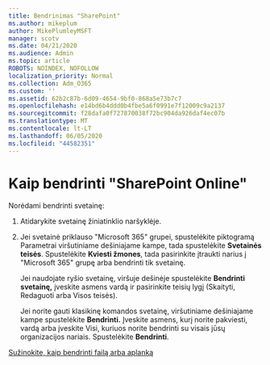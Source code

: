 ```yaml
---
title: Bendrinimas "SharePoint"
ms.author: mikeplum
author: MikePlumleyMSFT
manager: scotv
ms.date: 04/21/2020
ms.audience: Admin
ms.topic: article
ROBOTS: NOINDEX, NOFOLLOW
localization_priority: Normal
ms.collection: Adm_O365
ms.custom: ''
ms.assetid: 62b2c87b-6d09-4654-9bf0-868a5e73b7c7
ms.openlocfilehash: e14bd6b4ddd0b4fbe5a6f0991e7f12009c9a2137
ms.sourcegitcommit: f28dafa0f727870038f72bc904da926daf4ec07b
ms.translationtype: MT
ms.contentlocale: lt-LT
ms.lasthandoff: 06/05/2020
ms.locfileid: "44582351"
---
```

# <a name="how-to-share-in-sharepoint-online"></a>Kaip bendrinti "SharePoint Online"

Norėdami bendrinti svetainę:
  
1. Atidarykite svetainę žiniatinklio naršyklėje.
    
2. Jei svetainė priklauso "Microsoft 365" grupei, spustelėkite piktogramą Parametrai viršutiniame dešiniajame kampe, tada spustelėkite **Svetainės teisės**. Spustelėkite **Kviesti žmones**, tada pasirinkite įtraukti narius į "Microsoft 365" grupę arba bendrinti tik svetainę. 
    
    Jei naudojate ryšio svetainę, viršuje dešinėje spustelėkite **Bendrinti svetainę,** įveskite asmens vardą ir pasirinkite teisių lygį (Skaityti, Redaguoti arba Visos teisės). 
    
    Jei norite gauti klasikinę komandos svetainę, viršutiniame dešiniajame kampe spustelėkite **Bendrinti.** Įveskite asmens, kurį norite pakviesti, vardą arba įveskite Visi, kuriuos norite bendrinti su visais jūsų organizacijos nariais. Spustelėkite **Bendrinti**.
    
[Sužinokite, kaip bendrinti failą arba aplanką](https://go.microsoft.com/fwlink/?linkid=511430)
  

